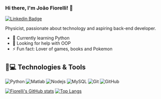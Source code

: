 ### Hi there, I'm João Fiorelli! 👋

[![Linkedin Badge](https://img.shields.io/badge/-LinkedIn-blue?style=flat-square&logo=Linkedin&logoColor=white&link=https://www.linkedin.com/in/joão-pedro-fiorelli-820942124)](https://www.linkedin.com/in/joão-pedro-fiorelli-820942124)

Physicist, passionate about technology and aspiring back-end developer.

- 🌱 Currently learning Python
- 🤔 Looking for help with OOP
- ⚡ Fun fact: Lover of games, books and Pokemon

## 🚀💻 Technologies & Tools

![Python](https://img.shields.io/badge/-Python-black?style=flat-square&logo=Python&logoWidth=50)
![Matlab](https://img.shields.io/badge/-Matlab-black?style=flat-square&logoWidth=50)
![Nodejs](https://img.shields.io/badge/-Nodejs-black?style=flat-square&logo=Node.js&logoWidth=50)
![MySQL](https://img.shields.io/badge/-MySQL-black?style=flat-square&logo=mysql&logoWidth=50)
![Git](https://img.shields.io/badge/-Git-black?style=flat-square&logo=git&logoWidth=50)
![GitHub](https://img.shields.io/badge/-GitHub-181717?style=flat-square&logo=github&logoWidth=50)

[![Fiorelli's GitHub stats](https://github-readme-stats.vercel.app/api?username=JoaoFiorelli&show_icons=true&theme=radical)](https://github.com/anuraghazra/github-readme-stats) [![Top Langs](https://github-readme-stats.vercel.app/api/top-langs/?username=JoaoFiorelli&theme=radical&layout=compact)](https://github.com/anuraghazra/github-readme-stats)



<!--
**JoaoFiorelli/JoaoFiorelli** is a ✨ _special_ ✨ repository because its `README.md` (this file) appears on your GitHub profile.

Repositorio dos status: https://github.com/anuraghazra/github-readme-stats

![JavaScript](https://img.shields.io/badge/-JavaScript-black?style=flat-square&logo=javascript)
![HTML5](https://img.shields.io/badge/-HTML5-E34F26?style=flat-square&logo=html5&logoColor=white)
![CSS3](https://img.shields.io/badge/-CSS3-1572B6?style=flat-square&logo=css3)

Here are some ideas to get you started:

- 🔭 I’m currently working on ...
- 🌱 I’m currently learning ...
- 👯 I’m looking to collaborate on ...
- 🤔 I’m looking for help with ...
- 💬 Ask me about ...
- 📫 How to reach me: ...
- 😄 Pronouns: ...
- ⚡ Fun fact: ...
-->
